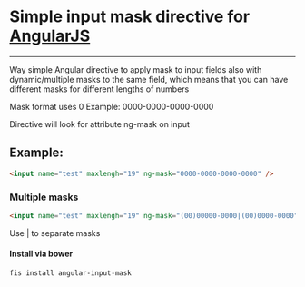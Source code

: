 # Simple input mask directive for [AngularJS](http://angularjs.org/)

***

Way simple Angular directive to apply mask to input fields also with dynamic/multiple masks to the same field, which means that you can have different masks for different lengths of numbers

Mask format uses 0 
Example: 0000-0000-0000-0000

Directive will look for attribute ng-mask on input
## Example: 
```HTML
<input name="test" maxlengh="19" ng-mask="0000-0000-0000-0000" />
```

### Multiple masks
```HTML
<input name="test" maxlengh="19" ng-mask="(00)00000-0000|(00)0000-0000" />
```
Use | to separate masks


#### Install via bower

    fis install angular-input-mask